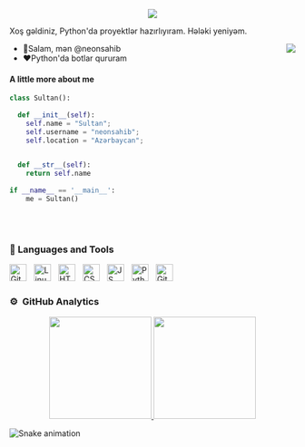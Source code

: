 <p align="center">
  <a align="center"><img src="https://readme-typing-svg.herokuapp.com?&font=IBM+Plex+Sans&color=F72EE2&size=25&lines=Hoşgeldiniz+GitHub+Profilime!;I'm+a+competitive+programmer;I'm+a+Python+developer" /></a>
</p>
<p>Xoş gəldiniz, Python'da proyektlər hazırlıyıram. Hələki yeniyəm.</p>
<img align="right" src="https://media.giphy.com/media/M9gbBd9nbDrOTu1Mqx/giphy.gif">
<ul>
  <li>👋Salam, mən @neonsahib</li>
  <li>❤️Python'da botlar qururam</li>
</ul>

#### A little more about me
```python
class Sultan():
    
  def __init__(self):
    self.name = "Sultan";
    self.username = "neonsahib";
    self.location = "Azərbaycan";

    
  def __str__(self):
    return self.name
    
if __name__ == '__main__':
    me = Sultan()
````

<br><br>


### 🧰 Languages and Tools

<img align="left" alt="Git" width="30px" style="padding-right:10px;" src="https://cdn.jsdelivr.net/gh/devicons/devicon/icons/git/git-original.svg" />
<img align="left" alt="Linux" width="30px" style="padding-right:10px;" src="https://cdn.jsdelivr.net/gh/devicons/devicon/icons/linux/linux-original.svg" />
<img align="left" alt="HTML" width="30px" style="padding-right:10px;" src="https://cdn.jsdelivr.net/gh/devicons/devicon/icons/html5/html5-plain.svg" />
<img align="left" alt="CSS" width="30px" style="padding-right:10px;" src="https://cdn.jsdelivr.net/gh/devicons/devicon/icons/css3/css3-plain.svg" />
<img align="left" alt="JS" width="30px" style="padding-right:10px;" src="https://cdn.jsdelivr.net/gh/devicons/devicon/icons/javascript/javascript-plain.svg" />
<img align="left" alt="Python" width="30px" style="padding-right:10px;" src="https://cdn.jsdelivr.net/gh/devicons/devicon/icons/python/python-plain.svg" />
<img align="left" alt="GitHub" width="30px" style="padding-right:10px;" src="https://cdn.jsdelivr.net/gh/devicons/devicon/icons/github/github-original.svg" />

<br />

#

### ⚙️ &nbsp;GitHub Analytics

<p align="center">
<a href="https://github.com/Abbasxan">
  <img height="180em" src="https://github-readme-stats-eight-theta.vercel.app/api?username=Abbasxan&show_icons=true&theme=algolia&include_all_commits=true&count_private=true"/>
  <img height="180em" src="https://github-readme-stats-eight-theta.vercel.app/api/top-langs/?username=Abbasxan&layout=compact&langs_count=8&theme=algolia"/>
</a>
</p>

![Snake animation](https://github.com/mirsaid-mirzohidov/mirsaid-mirzohidov/blob/output/github-contribution-grid-snake.svg)
